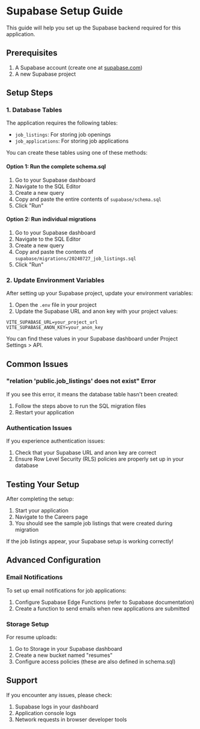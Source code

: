 # Supabase Setup Guide

This guide will help you set up the Supabase backend required for this application.

## Prerequisites

1. A Supabase account (create one at [supabase.com](https://supabase.com))
2. A new Supabase project

## Setup Steps

### 1. Database Tables

The application requires the following tables:
- `job_listings`: For storing job openings
- `job_applications`: For storing job applications

You can create these tables using one of these methods:

#### Option 1: Run the complete schema.sql

1. Go to your Supabase dashboard
2. Navigate to the SQL Editor
3. Create a new query
4. Copy and paste the entire contents of `supabase/schema.sql`
5. Click "Run"

#### Option 2: Run individual migrations

1. Go to your Supabase dashboard
2. Navigate to the SQL Editor
3. Create a new query
4. Copy and paste the contents of `supabase/migrations/20240727_job_listings.sql`
5. Click "Run"

### 2. Update Environment Variables

After setting up your Supabase project, update your environment variables:

1. Open the `.env` file in your project
2. Update the Supabase URL and anon key with your project values:

```
VITE_SUPABASE_URL=your_project_url
VITE_SUPABASE_ANON_KEY=your_anon_key
```

You can find these values in your Supabase dashboard under Project Settings > API.

## Common Issues

### "relation 'public.job_listings' does not exist" Error

If you see this error, it means the database table hasn't been created:

1. Follow the steps above to run the SQL migration files
2. Restart your application

### Authentication Issues

If you experience authentication issues:

1. Check that your Supabase URL and anon key are correct
2. Ensure Row Level Security (RLS) policies are properly set up in your database

## Testing Your Setup

After completing the setup:

1. Start your application
2. Navigate to the Careers page
3. You should see the sample job listings that were created during migration

If the job listings appear, your Supabase setup is working correctly!

## Advanced Configuration

### Email Notifications

To set up email notifications for job applications:

1. Configure Supabase Edge Functions (refer to Supabase documentation)
2. Create a function to send emails when new applications are submitted

### Storage Setup

For resume uploads:

1. Go to Storage in your Supabase dashboard
2. Create a new bucket named "resumes"
3. Configure access policies (these are also defined in schema.sql)

## Support

If you encounter any issues, please check:
1. Supabase logs in your dashboard
2. Application console logs
3. Network requests in browser developer tools 